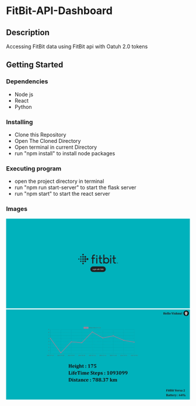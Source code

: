 # FitBit-API-Dashboard


## Description

Accessing FitBit data using FitBit api with Oatuh 2.0 tokens


## Getting Started

### Dependencies<br />


* Node js
* React
* Python

### Installing

* Clone this Repository
* Open The Cloned Directory
* Open terminal in current Directory
* run "npm install" to install node packages

### Executing program

* open the project directory in terminal
* run "npm run start-server" to start the flask server
* run "npm start" to start the react server

### Images
![Image1](https://raw.githubusercontent.com/VishnuVardhanJS/FitBit-API-Dashboard/main/images/login.jpeg)
![Image2](https://github.com/VishnuVardhanJS/FitBit-API-Dashboard/blob/main/images/home.jpeg)

